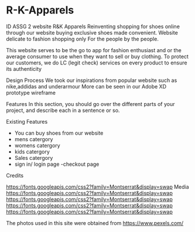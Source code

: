 # R-K-Apparels
ID ASSG 2 website
R&K Apparels
Reinventing shopping for shoes online through our website buying exclusive shoes made convenient.
Website delicate to fashion shopping only
For the people by the people.

This website serves to be the go to app for fashion enthusiast and or the average consumer to use when they want to sell or buy clothing.
To protect our customers, we do LC (legit check) services on every product to ensure its authenticity

Design Process
We took our inspirations from popular website such as nike,addidas and underarmour
More can be seen in our Adobe XD prototype wireframe

Features
In this section, you should go over the different parts of your project, and describe each in a sentence or so.

Existing Features
- You can buy shoes from our website
- mens catergory
- womens catergory
- kids catergory
- Sales catergory
- sign in/ login page
-checkout page


Credits

https://fonts.googleapis.com/css2?family=Montserrat&display=swap
Media
https://fonts.googleapis.com/css2?family=Montserrat&display=swap
https://fonts.googleapis.com/css2?family=Montserrat&display=swap
https://fonts.googleapis.com/css2?family=Montserrat&display=swap
https://fonts.googleapis.com/css2?family=Montserrat&display=swap

The photos used in this site were obtained from
https://www.pexels.com/

